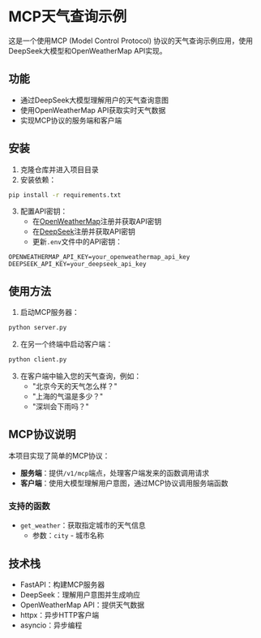 # MCP天气查询示例

这是一个使用MCP (Model Control Protocol) 协议的天气查询示例应用，使用DeepSeek大模型和OpenWeatherMap API实现。

## 功能

- 通过DeepSeek大模型理解用户的天气查询意图
- 使用OpenWeatherMap API获取实时天气数据
- 实现MCP协议的服务端和客户端

## 安装

1. 克隆仓库并进入项目目录
2. 安装依赖：

```bash
pip install -r requirements.txt
```

3. 配置API密钥：
   - 在[OpenWeatherMap](https://openweathermap.org/)注册并获取API密钥
   - 在[DeepSeek](https://platform.deepseek.com)注册并获取API密钥
   - 更新`.env`文件中的API密钥：

```
OPENWEATHERMAP_API_KEY=your_openweathermap_api_key
DEEPSEEK_API_KEY=your_deepseek_api_key
```

## 使用方法

1. 启动MCP服务器：

```bash
python server.py
```

2. 在另一个终端中启动客户端：

```bash
python client.py
```

3. 在客户端中输入您的天气查询，例如：
   - "北京今天的天气怎么样？"
   - "上海的气温是多少？"
   - "深圳会下雨吗？"

## MCP协议说明

本项目实现了简单的MCP协议：

- **服务端**：提供`/v1/mcp`端点，处理客户端发来的函数调用请求
- **客户端**：使用大模型理解用户意图，通过MCP协议调用服务端函数

### 支持的函数

- `get_weather`：获取指定城市的天气信息
  - 参数：`city` - 城市名称

## 技术栈

- FastAPI：构建MCP服务器
- DeepSeek：理解用户意图并生成响应
- OpenWeatherMap API：提供天气数据
- httpx：异步HTTP客户端
- asyncio：异步编程 
